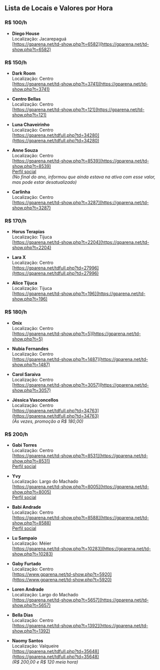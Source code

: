 ## Lista de Locais e Valores por Hora

### R$ 100/h
- **Diego House**  
  Localização: Jacarepaguá  
  [https://gparena.net/td-show.php?t=6582](https://gparena.net/td-show.php?t=6582)

### R$ 150/h
- **Dark Room**  
  Localização: Centro  
  [https://gparena.net/td-show.php?t=3741](https://gparena.net/td-show.php?t=3741)

- **Centro Bellas**  
  Localização: Centro  
  [https://gparena.net/td-show.php?t=121](https://gparena.net/td-show.php?t=121)

- **Luna Chaveirinho**  
  Localização: Centro  
  [https://gparena.net/tdfull.php?td=34280](https://gparena.net/tdfull.php?td=34280)

- **Anne Souza**  
  Localização: Centro  
  [https://gparena.net/td-show.php?t=8539](https://gparena.net/td-show.php?t=8539)  
  [Perfil social](https://gparena.net/social-feed-user.php?id=21445)  
  *(No final do ano, informou que ainda estava na ativa com esse valor, mas pode estar desatualizado)*

- **Carlinha**  
  Localização: Centro  
  [https://gparena.net/td-show.php?t=3287](https://gparena.net/td-show.php?t=3287)

### R$ 170/h
- **Horus Terapias**  
  Localização: Tijuca  
  [https://gparena.net/td-show.php?t=2204](https://gparena.net/td-show.php?t=2204)

- **Lara X**  
  Localização: Centro  
  [https://gparena.net/tdfull.php?td=27996](https://gparena.net/tdfull.php?td=27996)

- **Alice Tijuca**  
  Localização: Tijuca  
  [https://gparena.net/td-show.php?t=196](https://gparena.net/td-show.php?t=196)

### R$ 180/h
- **Onix**  
  Localização: Centro  
  [https://gparena.net/td-show.php?t=5](https://gparena.net/td-show.php?t=5)

- **Nubia Fernandes**  
  Localização: Centro  
  [https://gparena.net/td-show.php?t=1487](https://gparena.net/td-show.php?t=1487)

- **Carol Saraiva**  
  Localização: Centro  
  [https://gparena.net/td-show.php?t=3057](https://gparena.net/td-show.php?t=3057)

- **Jéssica Vasconcellos**  
  Localização: Centro  
  [https://gparena.net/tdfull.php?td=34763](https://gparena.net/tdfull.php?td=34763)  
  *(Às vezes, promoção a R$ 180,00)*

### R$ 200/h
- **Gabi Torres**  
  Localização: Centro  
  [https://gparena.net/td-show.php?t=8531](https://gparena.net/td-show.php?t=8531)  
  [Perfil social](https://gparena.net/social-feed-user.php?id=22276)

- **Yvy**  
  Localização: Largo do Machado  
  [https://gparena.net/td-show.php?t=8005](https://gparena.net/td-show.php?t=8005)  
  [Perfil social](https://gparena.net/social-feed-user.php?id=23882)

- **Babi Andrade**  
  Localização: Centro  
  [https://gparena.net/td-show.php?t=8588](https://gparena.net/td-show.php?t=8588)  
  [Perfil social](https://gparena.net/social-feed-user.php?id=20436)

- **Lu Sampaio**  
  Localização: Méier  
  [https://gparena.net/td-show.php?t=10283](https://gparena.net/td-show.php?t=10283)

- **Gaby Furtado**  
  Localização: Centro  
  [https://www.gparena.net/td-show.php?t=5920](https://www.gparena.net/td-show.php?t=5920)

- **Loren Andrade**  
  Localização: Largo do Machado  
  [https://gparena.net/td-show.php?t=5657](https://gparena.net/td-show.php?t=5657)

- **Bella Dias**  
  Localização: Centro  
  [https://gparena.net/td-show.php?t=1392](https://gparena.net/td-show.php?t=1392)

- **Naomy Santos**  
  Localização: Valqueire  
  [https://gparena.net/tdfull.php?td=35648](https://gparena.net/tdfull.php?td=35648)  
  *(R$ 200,00 e R$ 120 meia hora)*
